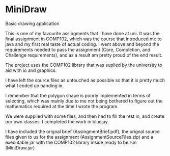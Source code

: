 MiniDraw
========

Basic drawing application

This is one of my favourite assingments that I have done at uni. It was the final assignment in COMP102,
which was the course that introduced me to java and my first real taste of actual coding. I went above and beyond
the requirements needed to pass the assignment (Core, Completion, and Challenge requirements), and as a result am 
pretty proud of the end result.

The project uses the COMP102 library that was suplied by the university to aid with io and graphics.

I have left the source files as untouched as possible so that it is pretty much what I ended up handing in.

I remember that the polygon shape is poorly implemented in terms of selecting, which was mainly due to me not being bothered
to figure out the mathematics required at the time I wrote the program.

We were supplied with some files, and then had to fill the rest in, and create our own classes. I completed the work
in bluejay.

I have included the orignal brief (AssingmentBrief.pdf), the orignal source files given to us for the assignment 
(AssignmentSourceFiles.zip) and a executable jar with the COMP102 library inside ready to be run (MiniDraw.jar)
